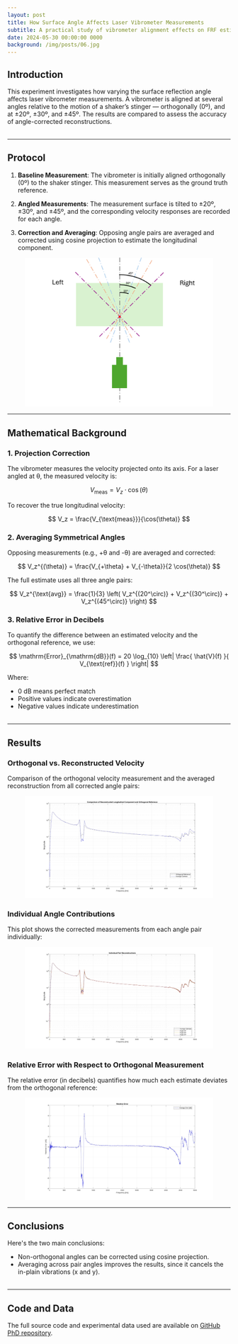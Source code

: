 ```yaml
---
layout: post
title: How Surface Angle Affects Laser Vibrometer Measurements
subtitle: A practical study of vibrometer alignment effects on FRF estimates
date: 2024-05-30 00:00:00 0000
background: /img/posts/06.jpg
---
```


## Introduction

This experiment investigates how varying the surface reflection angle affects laser vibrometer measurements. A vibrometer is aligned at several angles relative to the motion of a shaker’s stinger — orthogonally (0º), and at ±20º, ±30º, and ±45º. The results are compared to assess the accuracy of angle-corrected reconstructions.<br/><br/>

---

## Protocol

1. **Baseline Measurement**: The vibrometer is initially aligned orthogonally (0º) to the shaker stinger. This measurement serves as the ground truth reference.

2. **Angled Measurements**: The measurement surface is tilted to ±20º, ±30º, and ±45º, and the corresponding velocity responses are recorded for each angle.

3. **Correction and Averaging**: Opposing angle pairs are averaged and corrected using cosine projection to estimate the longitudinal component.

<figure style="text-align: center;">
  <a href="/img/posts/2024-04-25-How-Surface-Angle-Affects-Laser-Vibrometer-Measurements/Setup.png" class="lightbox">
    <img src="/img/posts/2024-04-25-How-Surface-Angle-Affects-Laser-Vibrometer-Measurements/Setup.png" class="img-fit" alt="Chart" />
  </a>
</figure>


---

## Mathematical Background

### 1. Projection Correction

The vibrometer measures the velocity projected onto its axis. For a laser angled at θ, the measured velocity is:

$$
V_{\text{meas}} = V_z \cdot \cos(\theta)
$$

To recover the true longitudinal velocity:

$$
V_z = \frac{V_{\text{meas}}}{\cos(\theta)}
$$

### 2. Averaging Symmetrical Angles

Opposing measurements (e.g., +θ and -θ) are averaged and corrected:

$$
V_z^{(\theta)} = \frac{V_{+\theta} + V_{-\theta}}{2 \cos(\theta)}
$$

The full estimate uses all three angle pairs:

$$
V_z^{\text{avg}} = \frac{1}{3} \left( V_z^{(20^\circ)} + V_z^{(30^\circ)} + V_z^{(45^\circ)} \right)
$$

### 3. Relative Error in Decibels

To quantify the difference between an estimated velocity and the orthogonal reference, we use:

$$
\mathrm{Error}_{\mathrm{dB}}(f) = 20 \log_{10} \left| \frac{ \hat{V}(f) }{ V_{\text{ref}}(f) } \right|
$$

Where:

- 0 dB means perfect match  
- Positive values indicate overestimation  
- Negative values indicate underestimation<br/><br/>

---

## Results

### Orthogonal vs. Reconstructed Velocity

Comparison of the orthogonal velocity measurement and the averaged reconstruction from all corrected angle pairs:

<figure style="text-align: center;">
  <a href="/img/posts/2024-04-25-How-Surface-Angle-Affects-Laser-Vibrometer-Measurements/Orthogonal_vs_Estimates_Magnitude.jpg" class="lightbox">
    <img src="/img/posts/2024-04-25-How-Surface-Angle-Affects-Laser-Vibrometer-Measurements/Orthogonal_vs_Estimates_Magnitude.jpg" class="img-fit" alt="Chart" />
  </a>
</figure>

### Individual Angle Contributions

This plot shows the corrected measurements from each angle pair individually:

<figure style="text-align: center;">
  <a href="/img/posts/2024-04-25-How-Surface-Angle-Affects-Laser-Vibrometer-Measurements/Angle_Pairs_Magnitude.jpg" class="lightbox">
    <img src="/img/posts/2024-04-25-How-Surface-Angle-Affects-Laser-Vibrometer-Measurements/Angle_Pairs_Magnitude.jpg" class="img-fit" alt="Chart" />
  </a>
</figure>

### Relative Error with Respect to Orthogonal Measurement

The relative error (in decibels) quantifies how much each estimate deviates from the orthogonal reference:

<figure style="text-align: center;">
  <a href="/img/posts/2024-04-25-How-Surface-Angle-Affects-Laser-Vibrometer-Measurements/Relative_Error.jpg" class="lightbox">
    <img src="/img/posts/2024-04-25-How-Surface-Angle-Affects-Laser-Vibrometer-Measurements/Relative_Error.jpg" class="img-fit" alt="Chart" />
  </a>
</figure>

---

## Conclusions

Here's the two main conclusions:

- Non-orthogonal angles can be corrected using cosine projection.
- Averaging across pair angles improves the results, since it cancels the in-plain vibrations (x and y).<br/><br/>


---

## Code and Data

The full source code and experimental data used are available on [GitHub PhD repository](https://github.com/joaonunovalente/phd).<br/><br/>
